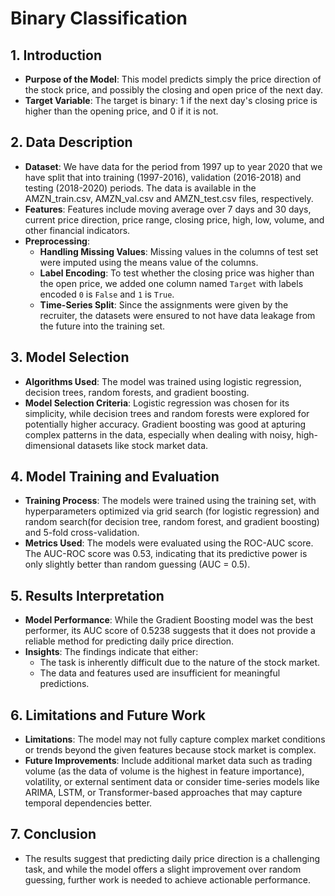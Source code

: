 # Binary Classification

## 1. **Introduction**
   - **Purpose of the Model**: This model predicts simply the price direction of the stock price, and possibly the closing and open price of the next day.
   - **Target Variable**: The target is binary: 1 if the next day's closing price is higher than the opening price, and 0 if it is not.

## 2. **Data Description**
   - **Dataset**: We have data for the period from 1997 up to year 2020 that we have split that into training (1997-2016), validation (2016-2018) and testing (2018-2020) periods. The data is available in the AMZN_train.csv, AMZN_val.csv and AMZN_test.csv files, respectively.
   - **Features**: Features include moving average over 7 days and 30 days, current price direction, price range, closing price, high, low, volume, and other financial indicators.
   - **Preprocessing**:
     - **Handling Missing Values**: Missing values in the columns of test set were imputed using the means value of the columns.
     - **Label Encoding**: To test whether the closing price was higher than the open price, we added one column named `Target` with labels encoded `0` is `False` and `1` is `True`.
     - **Time-Series Split**: Since the assignments were given by the recruiter, the datasets were ensured to not have data leakage from the future into the training set. 

## 3. **Model Selection**
   - **Algorithms Used**: The model was trained using logistic regression, decision trees, random forests, and gradient boosting.
   - **Model Selection Criteria**: Logistic regression was chosen for its simplicity, while decision trees and random forests were explored for potentially higher accuracy. Gradient boosting was good at apturing complex patterns in the data, especially when dealing with noisy, high-dimensional datasets like stock market data.

## 4. **Model Training and Evaluation**
   - **Training Process**: The models were trained using the training set, with hyperparameters optimized via grid search (for logistic regression) and random search(for decision tree, random forest, and gradient boosting) and 5-fold cross-validation.
   - **Metrics Used**: The models were evaluated using the ROC-AUC score. The AUC-ROC score was 0.53, indicating that its predictive power is only slightly better than random guessing (AUC = 0.5).

## 5. **Results Interpretation**
   - **Model Performance**: While the Gradient Boosting model was the best performer, its AUC score of 0.5238 suggests that it does not provide a reliable method for predicting daily price direction.
   - **Insights**: The findings indicate that either:
      - The task is inherently difficult due to the nature of the stock market.
      - The data and features used are insufficient for meaningful predictions.

## 6. **Limitations and Future Work**
   - **Limitations**: The model may not fully capture complex market conditions or trends beyond the given features because stock market is complex.
   - **Future Improvements**: Include additional market data such as trading volume (as the data of volume is the highest in feature importance), volatility, or external sentiment data or consider time-series models like ARIMA, LSTM, or Transformer-based approaches that may capture temporal dependencies better.

## 7. **Conclusion**
   - The results suggest that predicting daily price direction is a challenging task, and while the model offers a slight improvement over random guessing, further work is needed to achieve actionable performance.
